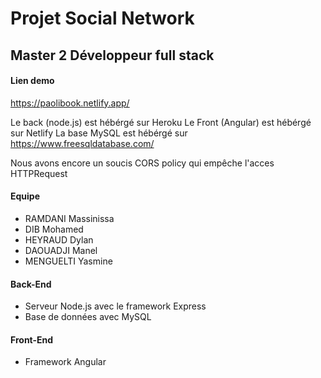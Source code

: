 # Projet Social Network
## Master 2 Développeur full stack
#### Lien demo
https://paolibook.netlify.app/

Le back (node.js) est hébérgé sur Heroku
Le Front (Angular) est hébérgé sur Netlify
La base MySQL est hébérgé sur https://www.freesqldatabase.com/

Nous avons encore un soucis CORS policy qui empêche l'acces HTTPRequest

#### Equipe
- RAMDANI Massinissa
- DIB Mohamed
- HEYRAUD Dylan
- DAOUADJI Manel 
- MENGUELTI Yasmine

#### Back-End
- Serveur Node.js avec le framework Express
- Base de données avec MySQL

#### Front-End
- Framework Angular
